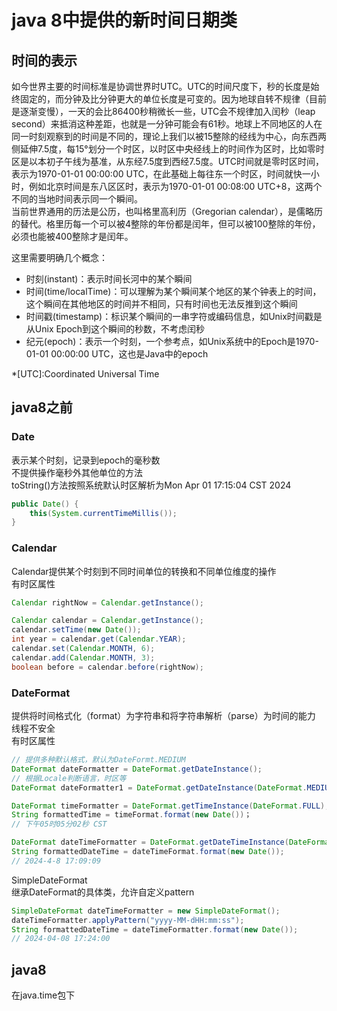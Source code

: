 # java 8中提供的新时间日期类

## 时间的表示

如今世界主要的时间标准是协调世界时UTC。UTC的时间尺度下，秒的长度是始终固定的，而分钟及比分钟更大的单位长度是可变的。因为地球自转不规律（目前是逐渐变慢），一天的会比86400秒稍微长一些，UTC会不规律加入闰秒（leap second）来抵消这种差距，也就是一分钟可能会有61秒。地球上不同地区的人在同一时刻观察到的时间是不同的，理论上我们以被15整除的经线为中心，向东西两侧延伸7.5度，每15°划分一个时区，以时区中央经线上的时间作为区时，比如零时区是以本初子午线为基准，从东经7.5度到西经7.5度。UTC时间就是零时区时间，表示为1970-01-01 00:00:00 UTC，在此基础上每往东一个时区，时间就快一小时，例如北京时间是东八区区时，表示为1970-01-01 00:08:00 UTC+8，这两个不同的当地时间表示同一个瞬间。  
当前世界通用的历法是公历，也叫格里高利历（Gregorian calendar），是儒略历的替代。格里历每一个可以被4整除的年份都是闰年，但可以被100整除的年份，必须也能被400整除才是闰年。

这里需要明确几个概念：

- 时刻(instant)：表示时间长河中的某个瞬间
- 时间(time/localTime)：可以理解为某个瞬间某个地区的某个钟表上的时间，这个瞬间在其他地区的时间并不相同，只有时间也无法反推到这个瞬间
- 时间戳(timestamp)：标识某个瞬间的一串字符或编码信息，如Unix时间戳是从Unix Epoch到这个瞬间的秒数，不考虑闰秒
- 纪元(epoch)：表示一个时刻，一个参考点，如Unix系统中的Epoch是1970-01-01 00:00:00 UTC，这也是Java中的epoch

*[UTC]:Coordinated Universal Time

## java8之前

### Date

表示某个时刻，记录到epoch的毫秒数  
不提供操作毫秒外其他单位的方法  
toString()方法按照系统默认时区解析为Mon Apr 01 17:15:04 CST 2024

```java
public Date() {
    this(System.currentTimeMillis());
}
```

### Calendar

Calendar提供某个时刻到不同时间单位的转换和不同单位维度的操作  
有时区属性

```java
Calendar rightNow = Calendar.getInstance();

Calendar calendar = Calendar.getInstance();
calendar.setTime(new Date());
int year = calendar.get(Calendar.YEAR);
calendar.set(Calendar.MONTH, 6);
calendar.add(Calendar.MONTH, 3);
boolean before = calendar.before(rightNow);
```

### DateFormat

提供将时间格式化（format）为字符串和将字符串解析（parse）为时间的能力  
线程不安全  
有时区属性  

```java
// 提供多种默认格式，默认为DateFormt.MEDIUM
DateFormat dateFormatter = DateFormat.getDateInstance();
// 根据Locale判断语言，时区等
DateFormat dateFormatter1 = DateFormat.getDateInstance(DateFormat.MEDIUM, Locale.CHINA);

DateFormat timeFormatter = DateFormat.getTimeInstance(DateFormat.FULL);
String formattedTime = timeFormat.format(new Date())；
// 下午05时05分02秒 CST

DateFormat dateTimeFormatter = DateFormat.getDateTimeInstance(DateFormat.MEDIUM, DateFormat.MEDIUM);
String formattedDateTime = dateTimeFormat.format(new Date());
// 2024-4-8 17:09:09       
```

SimpleDateFormat  
继承DateFormat的具体类，允许自定义pattern

```java
SimpleDateFormat dateTimeFormatter = new SimpleDateFormat();
dateTimeFormatter.applyPattern("yyyy-MM-dHH:mm:ss");
String formattedDateTime = dateTimeFormatter.format(new Date());
// 2024-04-08 17:24:00
```

## java8

在java.time包下

